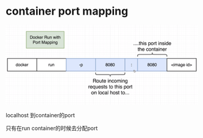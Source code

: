 # container port mapping

![](../.gitbook/assets/image%20%28321%29.png)

localhost 到container的port

只有在run container的时候去分配port

